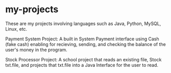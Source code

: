 # my-projects
These are my projects involving languages such as Java, Python, MySQL, Linux, etc.

Payment System Project: 
A built in System Payment interface using Cash (fake cash) enabling for recieving, sending, and checking the balance of the user's money in the program. 

Stock Processor Project: 
A school project that reads an existing file, Stock txt.file, and projects that txt.file into a Java Interface for the user to read.
